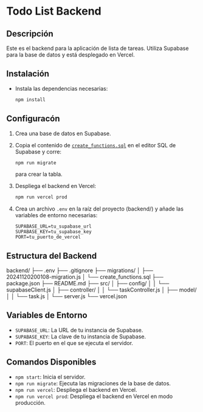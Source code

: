 # Todo List Backend

## Descripción

Este es el backend para la aplicación de lista de tareas. Utiliza Supabase para la base de datos y está desplegado en Vercel.

## Instalación 

* Instala las dependencias necesarias: 
    ```bash
    npm install
    ```

## Configuracón

1. Crea una base de datos en Supabase.

2. Copia el contenido de [`create_functions.sql`](./migrations/create_functions.sql) en el editor SQL de Supabase y corre:
    ```bash
    npm run migrate
    ```
    para crear la tabla.

3. Despliega el backend en Vercel: 
    ```bash
    npm run vercel prod
    ```

4. Crea un archivo `.env` en la raíz del proyecto (backend/) y añade las variables de entorno necesarias:
    ```plaintext
    SUPABASE_URL=tu_supabase_url
    SUPABASE_KEY=tu_supabase_key
    PORT=tu_puerto_de_vercel
    ```

## Estructura del Backend

backend/
├── .env
├── .gitignore
├── migrations/
│   ├── 20241120200108-migration.js
│   └── create_functions.sql
├── package.json
├── README.md
├── src/
│   ├── config/
│   │   └── supabaseClient.js
│   ├── controller/
│   │   └── taskController.js
│   ├── model/
│   │   └── task.js
│   └── server.js
└── vercel.json

## Variables de Entorno

- `SUPABASE_URL`: La URL de tu instancia de Supabase.
- `SUPABASE_KEY`: La clave de tu instancia de Supabase.
- `PORT`: El puerto en el que se ejecuta el servidor.

## Comandos Disponibles

- `npm start`: Inicia el servidor.
- `npm run migrate`: Ejecuta las migraciones de la base de datos.
- `npm run vercel`: Despliega el backend en Vercel.
- `npm run vercel prod`: Despliega el backend en Vercel en modo producción.